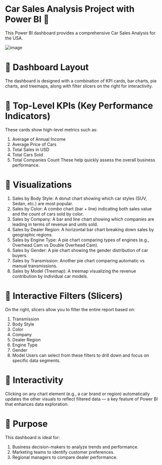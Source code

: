# Car Sales Analysis Project with Power BI 🚗
This  Power BI dashboard provides a comprehensive Car Sales Analysis for the USA.

![image](https://github.com/user-attachments/assets/1d6ec526-4141-46f9-83ba-d31737b76a47)

# 📌 Dashboard Layout
The dashboard is designed with a combination of KPI cards, bar charts, pie charts, and treemaps, along with filter slicers on the right for interactivity.

# 📌 Top-Level KPIs (Key Performance Indicators)
These cards show high-level metrics such as:
1. Average of Annual Income
2. Average Price of Cars
3. Total Sales in USD
4. Total Cars Sold
5. Total Companies Count
These help quickly assess the overall business performance.

# 📌 Visualizations
1. Sales by Body Style: A donut chart showing which car styles (SUV, Sedan, etc.) are most popular.
2. Sales by Color: A combo chart (bar + line) indicating both sales value and the count of cars sold by color.
3. Sales by Company: A bar and line chart showing which companies are leading in terms of revenue and units sold.
4. Sales by Dealer Region: A horizontal bar chart breaking down sales by geographic regions.
5. Sales by Engine Type: A pie chart comparing types of engines (e.g., Overhead Cam vs Double Overhead Cam).
6. Sales by Gender: A pie chart showing the gender distribution of car buyers.
7. Sales by Transmission: Another pie chart comparing automatic vs manual transmissions.
8. Sales by Model (Treemap): A treemap visualizing the revenue contribution by individual car models.

# 📌 Interactive Filters (Slicers)
On the right, slicers allow you to filter the entire report based on:
1. Transmission
2. Body Style
3. Color
4. Company
5. Dealer Region
6. Engine Type
7. Gender
8. Model
Users can select from these filters to drill down and focus on specific data segments.

# 📌 Interactivity
Clicking on any chart element (e.g., a car brand or region) automatically updates the other visuals to reflect filtered data — a key feature of Power BI that enhances data exploration.

# 📌 Purpose
This dashboard is ideal for:

1. Business decision-makers to analyze trends and performance.
2. Marketing teams to identify customer preferences.
3. Regional managers to compare dealer performance.

